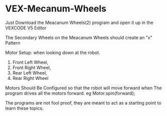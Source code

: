 # VEX-Mecanum-Wheels

Just Download the Meacanum Wheels(2) program and open it up in the VEXCODE V5 Editor

The Secondary Wheels on the Meacanum Wheels should create an "x" Pattern 

Motor Setup: when looking down at the robot. 
1) Front Left Wheel,
2) Front Right Wheel,
3) Rear Left Wheel,
4) Rear Right Wheel

Motors Should Be Configured so that the robot will move forward when The program drives all the motors forward. eg Motor.spin(forward);

The programs are not fool proof, they are meant to act as a starting point to learn these topics. 
